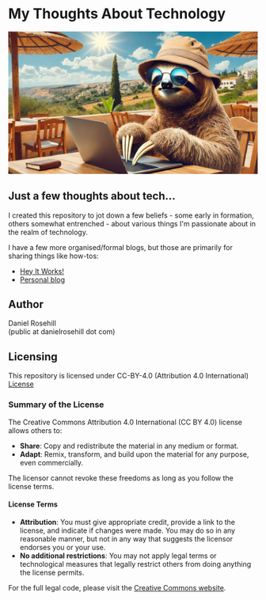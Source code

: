 # My Thoughts About Technology

![A sloth on a computer by DALLEt](images/header.png)

## Just a few thoughts about tech...

I created this repository to jot down a few beliefs - some early in formation, others somewhat entrenched - about various things I'm passionate about in the realm of technology. 

I have a few more organised/formal blogs, but those are primarily for sharing things like how-tos:

-  [Hey It Works!](https://heyitworks.tech)
-  [Personal blog](https://blog.danielrosehill.com/)


## Author

Daniel Rosehill  
(public at danielrosehill dot com)

## Licensing

This repository is licensed under CC-BY-4.0 (Attribution 4.0 International) 
[License](https://creativecommons.org/licenses/by/4.0/)

### Summary of the License
The Creative Commons Attribution 4.0 International (CC BY 4.0) license allows others to:
- **Share**: Copy and redistribute the material in any medium or format.
- **Adapt**: Remix, transform, and build upon the material for any purpose, even commercially.

The licensor cannot revoke these freedoms as long as you follow the license terms.

#### License Terms
- **Attribution**: You must give appropriate credit, provide a link to the license, and indicate if changes were made. You may do so in any reasonable manner, but not in any way that suggests the licensor endorses you or your use.
- **No additional restrictions**: You may not apply legal terms or technological measures that legally restrict others from doing anything the license permits.

For the full legal code, please visit the [Creative Commons website](https://creativecommons.org/licenses/by/4.0/legalcode).